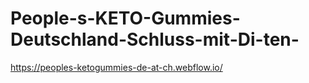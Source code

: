 # People-s-KETO-Gummies-Deutschland-Schluss-mit-Di-ten-
https://peoples-ketogummies-de-at-ch.webflow.io/
